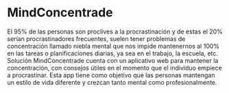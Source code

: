 # MindConcentrade
El 95% de las personas son proclives a la procrastinación y de estas el 20% serían procrastinadores frecuentes, suelen tener problemas de concentración llamado niebla mental que nos impide mantenernos al 100% en las tareas o planificaciones diarias, ya sea en el trabajo, la escuela, etc.
Solución
MindConcentrade cuenta con un aplicativo web para mantener la concentración, con consejos útiles en el momento que el individuo empiece a procrastinar. Esta app tiene como objetivo que las personas mantengan un estilo de vida diferente y crezcan tanto mental como profesionalmente.

